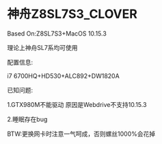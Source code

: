 # 神舟Z8SL7S3_CLOVER

Based On:Z8SL7S3+MacOS 10.15.3

理论上神舟SL7系均可使用

配置信息:

i7 6700HQ+HD530+ALC892+DW1820A

已知问题:

1.GTX980M不能驱动 原因是Webdrive不支持10.15.3

2.睡眠存在bug

BTW:更换网卡时注意一气呵成，否则螺丝1000%会花掉
